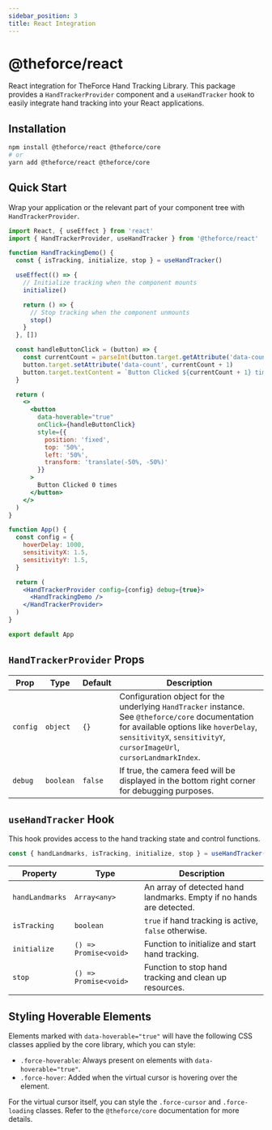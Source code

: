 ```yaml
---
sidebar_position: 3
title: React Integration
---
```


# @theforce/react

React integration for TheForce Hand Tracking Library. This package provides a `HandTrackerProvider` component and a `useHandTracker` hook to easily integrate hand tracking into your React applications.

## Installation

```bash
npm install @theforce/react @theforce/core
# or
yarn add @theforce/react @theforce/core
```

## Quick Start

Wrap your application or the relevant part of your component tree with `HandTrackerProvider`.

```jsx
import React, { useEffect } from 'react'
import { HandTrackerProvider, useHandTracker } from '@theforce/react'

function HandTrackingDemo() {
  const { isTracking, initialize, stop } = useHandTracker()

  useEffect(() => {
    // Initialize tracking when the component mounts
    initialize()

    return () => {
      // Stop tracking when the component unmounts
      stop()
    }
  }, [])

  const handleButtonClick = (button) => {
    const currentCount = parseInt(button.target.getAttribute('data-count') || '0', 10)
    button.target.setAttribute('data-count', currentCount + 1)
    button.target.textContent = `Button Clicked ${currentCount + 1} times`
  }

  return (
    <>
      <button
        data-hoverable="true"
        onClick={handleButtonClick}
        style={{
          position: 'fixed',
          top: '50%',
          left: '50%',
          transform: 'translate(-50%, -50%)'
        }}
      >
        Button Clicked 0 times
      </button>
    </>
  )
}

function App() {
  const config = {
    hoverDelay: 1000,
    sensitivityX: 1.5,
    sensitivityY: 1.5,
  }

  return (
    <HandTrackerProvider config={config} debug={true}>
      <HandTrackingDemo />
    </HandTrackerProvider>
  )
}

export default App
```

## `HandTrackerProvider` Props

| Prop   | Type   | Default | Description                                           |
| ------ | ------ | ------- | ----------------------------------------------------- |
| `config` | `object` | `{}`      | Configuration object for the underlying `HandTracker` instance. See `@theforce/core` documentation for available options like `hoverDelay`, `sensitivityX`, `sensitivityY`, `cursorImageUrl`, `cursorLandmarkIndex`. |
| `debug`  | `boolean`| `false`   | If true, the camera feed will be displayed in the bottom right corner for debugging purposes. |

## `useHandTracker` Hook

This hook provides access to the hand tracking state and control functions.

```javascript
const { handLandmarks, isTracking, initialize, stop } = useHandTracker();
```

| Property        | Type      | Description                                           |
| --------------- | --------- | ----------------------------------------------------- |
| `handLandmarks` | `Array<any>` | An array of detected hand landmarks. Empty if no hands are detected. |
| `isTracking`    | `boolean` | `true` if hand tracking is active, `false` otherwise. |
| `initialize`    | `() => Promise<void>` | Function to initialize and start hand tracking. |
| `stop`          | `() => Promise<void>` | Function to stop hand tracking and clean up resources. |

## Styling Hoverable Elements

Elements marked with `data-hoverable="true"` will have the following CSS classes applied by the core library, which you can style:

-   `.force-hoverable`: Always present on elements with `data-hoverable="true"`.
-   `.force-hover`: Added when the virtual cursor is hovering over the element.

For the virtual cursor itself, you can style the `.force-cursor` and `.force-loading` classes. Refer to the `@theforce/core` documentation for more details.